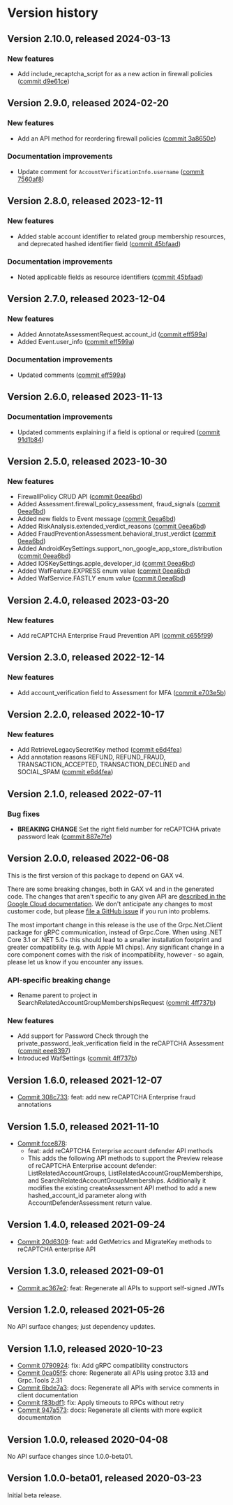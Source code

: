 # Version history

## Version 2.10.0, released 2024-03-13

### New features

- Add include_recaptcha_script for as a new action in firewall policies ([commit d9e61ce](https://github.com/googleapis/google-cloud-dotnet/commit/d9e61ceccc664f21973cc0e20833f9fabe1b20b3))

## Version 2.9.0, released 2024-02-20

### New features

- Add an API method for reordering firewall policies ([commit 3a8650e](https://github.com/googleapis/google-cloud-dotnet/commit/3a8650eeeec900cc533908c62cb610336425b517))

### Documentation improvements

- Update comment for `AccountVerificationInfo.username` ([commit 7560af8](https://github.com/googleapis/google-cloud-dotnet/commit/7560af85aa6f677214b9a19d5eeeef15f30c7f64))

## Version 2.8.0, released 2023-12-11

### New features

- Added stable account identifier to related group membership resources, and deprecated hashed identifier field ([commit 45bfaad](https://github.com/googleapis/google-cloud-dotnet/commit/45bfaad51e9d0a9564872844963f9398caffc8cc))

### Documentation improvements

- Noted applicable fields as resource identifiers ([commit 45bfaad](https://github.com/googleapis/google-cloud-dotnet/commit/45bfaad51e9d0a9564872844963f9398caffc8cc))

## Version 2.7.0, released 2023-12-04

### New features

- Added AnnotateAssessmentRequest.account_id ([commit eff599a](https://github.com/googleapis/google-cloud-dotnet/commit/eff599a1f92c267a7c7285baf5ef6a88621dc964))
- Added Event.user_info ([commit eff599a](https://github.com/googleapis/google-cloud-dotnet/commit/eff599a1f92c267a7c7285baf5ef6a88621dc964))

### Documentation improvements

- Updated comments ([commit eff599a](https://github.com/googleapis/google-cloud-dotnet/commit/eff599a1f92c267a7c7285baf5ef6a88621dc964))

## Version 2.6.0, released 2023-11-13

### Documentation improvements

- Updated comments explaining if a field is optional or required ([commit 91d1b84](https://github.com/googleapis/google-cloud-dotnet/commit/91d1b8400e4200f791e33b65a1521a87bf13625d))

## Version 2.5.0, released 2023-10-30

### New features

- FirewallPolicy CRUD API ([commit 0eea6bd](https://github.com/googleapis/google-cloud-dotnet/commit/0eea6bd16c906a211c836ec4b7b62e1a3a215d2b))
- Added Assessment.firewall_policy_assessment, fraud_signals ([commit 0eea6bd](https://github.com/googleapis/google-cloud-dotnet/commit/0eea6bd16c906a211c836ec4b7b62e1a3a215d2b))
- Added new fields to Event message ([commit 0eea6bd](https://github.com/googleapis/google-cloud-dotnet/commit/0eea6bd16c906a211c836ec4b7b62e1a3a215d2b))
- Added RiskAnalysis.extended_verdict_reasons ([commit 0eea6bd](https://github.com/googleapis/google-cloud-dotnet/commit/0eea6bd16c906a211c836ec4b7b62e1a3a215d2b))
- Added FraudPreventionAssessment.behavioral_trust_verdict ([commit 0eea6bd](https://github.com/googleapis/google-cloud-dotnet/commit/0eea6bd16c906a211c836ec4b7b62e1a3a215d2b))
- Added AndroidKeySettings.support_non_google_app_store_distribution ([commit 0eea6bd](https://github.com/googleapis/google-cloud-dotnet/commit/0eea6bd16c906a211c836ec4b7b62e1a3a215d2b))
- Added IOSKeySettings.apple_developer_id ([commit 0eea6bd](https://github.com/googleapis/google-cloud-dotnet/commit/0eea6bd16c906a211c836ec4b7b62e1a3a215d2b))
- Added WafFeature.EXPRESS enum value ([commit 0eea6bd](https://github.com/googleapis/google-cloud-dotnet/commit/0eea6bd16c906a211c836ec4b7b62e1a3a215d2b))
- Added WafService.FASTLY enum value ([commit 0eea6bd](https://github.com/googleapis/google-cloud-dotnet/commit/0eea6bd16c906a211c836ec4b7b62e1a3a215d2b))

## Version 2.4.0, released 2023-03-20

### New features

- Add reCAPTCHA Enterprise Fraud Prevention API ([commit c655f99](https://github.com/googleapis/google-cloud-dotnet/commit/c655f99aa7e6579a58b7c0b1dd8b4c3126a96fdc))

## Version 2.3.0, released 2022-12-14

### New features

- Add account_verification field to Assessment for MFA ([commit e703e5b](https://github.com/googleapis/google-cloud-dotnet/commit/e703e5b1cc29c00853d76d788bd91296587048d8))

## Version 2.2.0, released 2022-10-17

### New features

- Add RetrieveLegacySecretKey method ([commit e6d4fea](https://github.com/googleapis/google-cloud-dotnet/commit/e6d4feaf59fde91f0270b42d0dad595a235d1f46))
- Add annotation reasons REFUND, REFUND_FRAUD, TRANSACTION_ACCEPTED, TRANSACTION_DECLINED and SOCIAL_SPAM ([commit e6d4fea](https://github.com/googleapis/google-cloud-dotnet/commit/e6d4feaf59fde91f0270b42d0dad595a235d1f46))

## Version 2.1.0, released 2022-07-11

### Bug fixes

- **BREAKING CHANGE** Set the right field number for reCAPTCHA private password leak ([commit 887e7fe](https://github.com/googleapis/google-cloud-dotnet/commit/887e7fe16c53f0194dc7618e61a9b4ec5a8fb0c7))

## Version 2.0.0, released 2022-06-08

This is the first version of this package to depend on GAX v4.

There are some breaking changes, both in GAX v4 and in the generated
code. The changes that aren't specific to any given API are [described in the Google Cloud
documentation](https://cloud.google.com/dotnet/docs/reference/help/breaking-gax4).
We don't anticipate any changes to most customer code, but please [file a
GitHub issue](https://github.com/googleapis/google-cloud-dotnet/issues/new/choose)
if you run into problems.

The most important change in this release is the use of the Grpc.Net.Client package
for gRPC communication, instead of Grpc.Core. When using .NET Core 3.1 or .NET 5.0+
this should lead to a smaller installation footprint and greater compatibility (e.g.
with Apple M1 chips). Any significant change in a core component comes with the risk
of incompatibility, however - so again, please let us know if you encounter any
issues.


### API-specific breaking change

- Rename parent to project in SearchRelatedAccountGroupMembershipsRequest ([commit 4ff737b](https://github.com/googleapis/google-cloud-dotnet/commit/4ff737b1dbfb31525c0632419cd3799f4fa1bd1c))

### New features

- Add support for Password Check through the private_password_leak_verification field in the reCAPTCHA Assessment ([commit eee8397](https://github.com/googleapis/google-cloud-dotnet/commit/eee8397500f513afcdd3565b1ed8d4bfe8301554))
- Introduced WafSettings ([commit 4ff737b](https://github.com/googleapis/google-cloud-dotnet/commit/4ff737b1dbfb31525c0632419cd3799f4fa1bd1c))

## Version 1.6.0, released 2021-12-07

- [Commit 308c733](https://github.com/googleapis/google-cloud-dotnet/commit/308c733): feat: add new reCAPTCHA Enterprise fraud annotations

## Version 1.5.0, released 2021-11-10

- [Commit fcce878](https://github.com/googleapis/google-cloud-dotnet/commit/fcce878):
  - feat: add reCAPTCHA Enterprise account defender API methods
  - This adds the following API methods to support the Preview release of reCAPTCHA Enterprise account defender: ListRelatedAccountGroups, ListRelatedAccountGroupMemberships, and SearchRelatedAccountGroupMemberships. Additionally it modifies the existing createAssessment API method to add a new hashed_account_id parameter along with AccountDefenderAssessment return value.

## Version 1.4.0, released 2021-09-24

- [Commit 20d6309](https://github.com/googleapis/google-cloud-dotnet/commit/20d6309): feat: add GetMetrics and MigrateKey methods to reCAPTCHA enterprise API

## Version 1.3.0, released 2021-09-01

- [Commit ac367e2](https://github.com/googleapis/google-cloud-dotnet/commit/ac367e2): feat: Regenerate all APIs to support self-signed JWTs

## Version 1.2.0, released 2021-05-26

No API surface changes; just dependency updates.

## Version 1.1.0, released 2020-10-23

- [Commit 0790924](https://github.com/googleapis/google-cloud-dotnet/commit/0790924): fix: Add gRPC compatibility constructors
- [Commit 0ca05f5](https://github.com/googleapis/google-cloud-dotnet/commit/0ca05f5): chore: Regenerate all APIs using protoc 3.13 and Grpc.Tools 2.31
- [Commit 6bde7a3](https://github.com/googleapis/google-cloud-dotnet/commit/6bde7a3): docs: Regenerate all APIs with service comments in client documentation
- [Commit f83bdf1](https://github.com/googleapis/google-cloud-dotnet/commit/f83bdf1): fix: Apply timeouts to RPCs without retry
- [Commit 947a573](https://github.com/googleapis/google-cloud-dotnet/commit/947a573): docs: Regenerate all clients with more explicit documentation

## Version 1.0.0, released 2020-04-08

No API surface changes since 1.0.0-beta01.

## Version 1.0.0-beta01, released 2020-03-23

Initial beta release.


